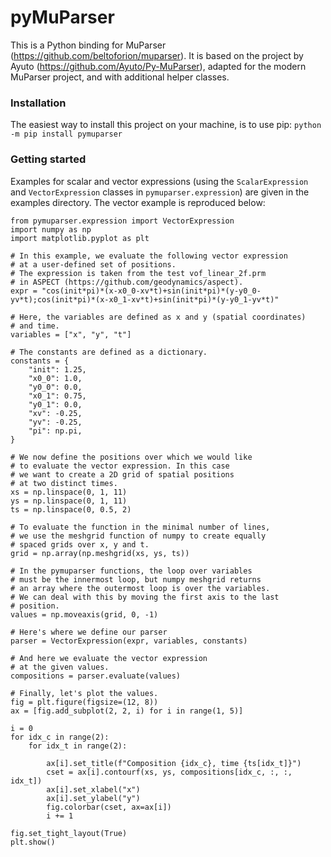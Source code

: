 # pyMuParser
This is a Python binding for MuParser (https://github.com/beltoforion/muparser).
It is based on the project by Ayuto (https://github.com/Ayuto/Py-MuParser), adapted for the modern MuParser project, and with additional helper classes.

### Installation
The easiest way to install this project on your machine, is to use pip:
`python -m pip install pymuparser`

### Getting started

Examples for scalar and vector expressions (using the `ScalarExpression` and `VectorExpression` classes in `pymuparser.expression`) are given in the examples directory. The vector example is reproduced below:

```
from pymuparser.expression import VectorExpression
import numpy as np
import matplotlib.pyplot as plt

# In this example, we evaluate the following vector expression
# at a user-defined set of positions.
# The expression is taken from the test vof_linear_2f.prm
# in ASPECT (https://github.com/geodynamics/aspect).
expr = "cos(init*pi)*(x-x0_0-xv*t)+sin(init*pi)*(y-y0_0-yv*t);cos(init*pi)*(x-x0_1-xv*t)+sin(init*pi)*(y-y0_1-yv*t)"

# Here, the variables are defined as x and y (spatial coordinates)
# and time.
variables = ["x", "y", "t"]

# The constants are defined as a dictionary.
constants = {
    "init": 1.25,
    "x0_0": 1.0,
    "y0_0": 0.0,
    "x0_1": 0.75,
    "y0_1": 0.0,
    "xv": -0.25,
    "yv": -0.25,
    "pi": np.pi,
}

# We now define the positions over which we would like
# to evaluate the vector expression. In this case
# we want to create a 2D grid of spatial positions
# at two distinct times.
xs = np.linspace(0, 1, 11)
ys = np.linspace(0, 1, 11)
ts = np.linspace(0, 0.5, 2)

# To evaluate the function in the minimal number of lines,
# we use the meshgrid function of numpy to create equally
# spaced grids over x, y and t.
grid = np.array(np.meshgrid(xs, ys, ts))

# In the pymuparser functions, the loop over variables
# must be the innermost loop, but numpy meshgrid returns
# an array where the outermost loop is over the variables.
# We can deal with this by moving the first axis to the last
# position.
values = np.moveaxis(grid, 0, -1)

# Here's where we define our parser
parser = VectorExpression(expr, variables, constants)

# And here we evaluate the vector expression
# at the given values.
compositions = parser.evaluate(values)

# Finally, let's plot the values.
fig = plt.figure(figsize=(12, 8))
ax = [fig.add_subplot(2, 2, i) for i in range(1, 5)]

i = 0
for idx_c in range(2):
    for idx_t in range(2):

        ax[i].set_title(f"Composition {idx_c}, time {ts[idx_t]}")
        cset = ax[i].contourf(xs, ys, compositions[idx_c, :, :, idx_t])
        ax[i].set_xlabel("x")
        ax[i].set_ylabel("y")
        fig.colorbar(cset, ax=ax[i])
        i += 1

fig.set_tight_layout(True)
plt.show()
```
